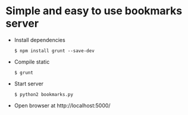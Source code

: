 # Simple and easy to use bookmarks server

* Install dependencies

    `$ npm install grunt --save-dev`

* Compile static

    `$ grunt`

* Start server

    `$ python2 bookmarks.py`

* Open browser at http://localhost:5000/
